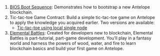1. [BIOS Boot Sequence](10_bios-boot-sequence.md): Demonstrates how to bootstrap a new Antelope blockchain.
2. Tic-tac-toe Game Contract: Build a simple tic-tac-toe game on Antelope to apply the knowledge you acquired earlier. Two versions are available:
   - [Tic-tac-toe using local single node](20_tic-tac-toe-game-smart-contract-single-node.md)
3. [Elemental Battles](https://battles.eos.io?utm_source=devportal): Created for developers new to blockchain, Elemental Battles is part-tutorial, part-game development. You’ll play in a fantasy world and harness the powers of wood, water, and fire to learn blockchain basics and build your first game on Antelope.
